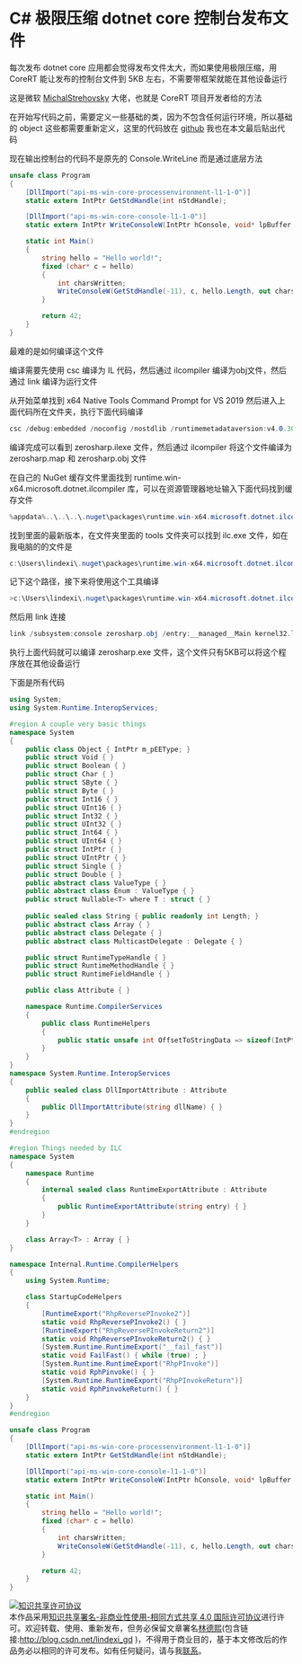 # C# 极限压缩 dotnet core 控制台发布文件

每次发布 dotnet core 应用都会觉得发布文件太大，而如果使用极限压缩，用 CoreRT 能让发布的控制台文件到 5KB 左右，不需要带框架就能在其他设备运行

<!--more-->
<!-- CreateTime:2020/3/5 9:26:16 -->

<!-- csdn -->

这是微软 [MichalStrehovsky](https://github.com/MichalStrehovsky) 大佬，也就是 CoreRT 项目开发者给的方法

在开始写代码之前，需要定义一些基础的类，因为不包含任何运行环境，所以基础的 object 这些都需要重新定义，这里的代码放在 [github](https://github.com/MichalStrehovsky/zerosharp/blob/master/no-runtime/zerosharp.cs) 我也在本文最后贴出代码

现在输出控制台的代码不是原先的 Console.WriteLine 而是通过底层方法

```csharp
unsafe class Program
{
    [DllImport("api-ms-win-core-processenvironment-l1-1-0")]
    static extern IntPtr GetStdHandle(int nStdHandle);

    [DllImport("api-ms-win-core-console-l1-1-0")]
    static extern IntPtr WriteConsoleW(IntPtr hConsole, void* lpBuffer, int charsToWrite, out int charsWritten, void* reserved);

    static int Main()
    {
        string hello = "Hello world!";
        fixed (char* c = hello)
        {
            int charsWritten;
            WriteConsoleW(GetStdHandle(-11), c, hello.Length, out charsWritten, null);
        }

        return 42;
    }
}
```

最难的是如何编译这个文件

编译需要先使用 csc 编译为 IL 代码，然后通过 ilcompiler 编译为obj文件，然后通过 link 编译为运行文件

从开始菜单找到 x64 Native Tools Command Prompt for VS 2019 然后进入上面代码所在文件夹，执行下面代码编译

```csharp
csc /debug:embedded /noconfig /nostdlib /runtimemetadataversion:v4.0.30319 zerosharp.cs /out:zerosharp.ilexe /langversion:latest /unsafe
```

编译完成可以看到 zerosharp.ilexe 文件，然后通过 ilcompiler 将这个文件编译为 zerosharp.map 和 zerosharp.obj 文件

在自己的 NuGet 缓存文件里面找到 runtime.win-x64.microsoft.dotnet.ilcompiler 库，可以在资源管理器地址输入下面代码找到缓存文件

```csharp
%appdata%..\..\..\.nuget\packages\runtime.win-x64.microsoft.dotnet.ilcompiler
```

找到里面的最新版本，在文件夹里面的 tools 文件夹可以找到 ilc.exe 文件，如在我电脑的的文件是

```csharp
c:\Users\lindexi\.nuget\packages\runtime.win-x64.microsoft.dotnet.ilcompiler\1.0.0-alpha-27606-05\tools\ilc.exe
```

记下这个路径，接下来将使用这个工具编译

```csharp
>c:\Users\lindexi\.nuget\packages\runtime.win-x64.microsoft.dotnet.ilcompiler\1.0.0-alpha-27606-05\tools\ilc.exe zerosharp.ilexe -o zerosharp.obj --systemmodule zerosharp --map zerosharp.map -O
```

然后用 link 连接

```csharp
link /subsystem:console zerosharp.obj /entry:__managed__Main kernel32.lib /merge:.modules=.pdata /incremental:no
```

执行上面代码就可以编译 zerosharp.exe 文件，这个文件只有5KB可以将这个程序放在其他设备运行

下面是所有代码

```csharp
using System;
using System.Runtime.InteropServices;

#region A couple very basic things
namespace System
{
    public class Object { IntPtr m_pEEType; }
    public struct Void { }
    public struct Boolean { }
    public struct Char { }
    public struct SByte { }
    public struct Byte { }
    public struct Int16 { }
    public struct UInt16 { }
    public struct Int32 { }
    public struct UInt32 { }
    public struct Int64 { }
    public struct UInt64 { }
    public struct IntPtr { }
    public struct UIntPtr { }
    public struct Single { }
    public struct Double { }
    public abstract class ValueType { }
    public abstract class Enum : ValueType { }
    public struct Nullable<T> where T : struct { }
    
    public sealed class String { public readonly int Length; }
    public abstract class Array { }
    public abstract class Delegate { }
    public abstract class MulticastDelegate : Delegate { }

    public struct RuntimeTypeHandle { }
    public struct RuntimeMethodHandle { }
    public struct RuntimeFieldHandle { }

    public class Attribute { }

    namespace Runtime.CompilerServices
    {
        public class RuntimeHelpers
        {
            public static unsafe int OffsetToStringData => sizeof(IntPtr) + sizeof(int);
        }
    }
}
namespace System.Runtime.InteropServices
{
    public sealed class DllImportAttribute : Attribute
    {
        public DllImportAttribute(string dllName) { }
    }
}
#endregion

#region Things needed by ILC
namespace System
{
    namespace Runtime
    {
        internal sealed class RuntimeExportAttribute : Attribute
        {
            public RuntimeExportAttribute(string entry) { }
        }
    }

    class Array<T> : Array { }
}

namespace Internal.Runtime.CompilerHelpers
{
    using System.Runtime;

    class StartupCodeHelpers
    {
        [RuntimeExport("RhpReversePInvoke2")]
        static void RhpReversePInvoke2() { }
        [RuntimeExport("RhpReversePInvokeReturn2")]
        static void RhpReversePInvokeReturn2() { }
        [System.Runtime.RuntimeExport("__fail_fast")]
        static void FailFast() { while (true) ; }
        [System.Runtime.RuntimeExport("RhpPInvoke")]
        static void RphPinvoke() { }
        [System.Runtime.RuntimeExport("RhpPInvokeReturn")]
        static void RphPinvokeReturn() { }
    }
}
#endregion

unsafe class Program
{
    [DllImport("api-ms-win-core-processenvironment-l1-1-0")]
    static extern IntPtr GetStdHandle(int nStdHandle);

    [DllImport("api-ms-win-core-console-l1-1-0")]
    static extern IntPtr WriteConsoleW(IntPtr hConsole, void* lpBuffer, int charsToWrite, out int charsWritten, void* reserved);

    static int Main()
    {
        string hello = "Hello world!";
        fixed (char* c = hello)
        {
            int charsWritten;
            WriteConsoleW(GetStdHandle(-11), c, hello.Length, out charsWritten, null);
        }

        return 42;
    }
}
```

<a rel="license" href="http://creativecommons.org/licenses/by-nc-sa/4.0/"><img alt="知识共享许可协议" style="border-width:0" src="https://licensebuttons.net/l/by-nc-sa/4.0/88x31.png" /></a><br />本作品采用<a rel="license" href="http://creativecommons.org/licenses/by-nc-sa/4.0/">知识共享署名-非商业性使用-相同方式共享 4.0 国际许可协议</a>进行许可。欢迎转载、使用、重新发布，但务必保留文章署名[林德熙](http://blog.csdn.net/lindexi_gd)(包含链接:http://blog.csdn.net/lindexi_gd )，不得用于商业目的，基于本文修改后的作品务必以相同的许可发布。如有任何疑问，请与我[联系](mailto:lindexi_gd@163.com)。
